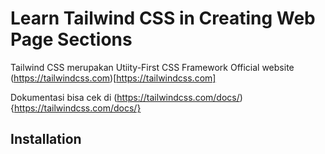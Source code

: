 # Learn Tailwind CSS in Creating Web Page Sections

Tailwind CSS merupakan Utiity-First CSS Framework
Official website (https://tailwindcss.com)[https://tailwindcss.com]

Dokumentasi bisa cek di (https://tailwindcss.com/docs/){https://tailwindcss.com/docs/}


## Installation